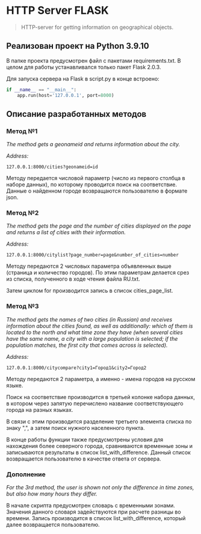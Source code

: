 # HTTP Server FLASK
>HTTP-server for getting information on geographical objects.
## Реализован проект на Python 3.9.10
В папке проекта предусмотрен файл с пакетами requirements.txt. В целом для работы устанавливался только пакет Flask 2.0.3.

Для запуска сервера на Flask в script.py в конце встроено:
```python
if __name__ == "__main__":
    app.run(host='127.0.0.1', port=8000)
```

## Описание разработанных методов
### Метод №1
_The method gets a geonameid and returns information about the city._

_Address:_ 
```web-idl
127.0.0.1:8000/cities?geonameid=id
```
Методу передается числовой параметр (число из первого столбца в наборе данных), по которому проводится поиск на соответствие. Данные о найденном городе возвращаются пользователю в формате json.

### Метод №2
_The method gets the page and the number of cities displayed on the page and returns a list of cities with their information._ 

_Address:_ 
```web-idl
127.0.0.1:8000/citylist?page_number=page&number_of_cities=number
```
Методу передаются 2 числовых параметра объявленных выше (страница и количество городов). По этим параметрам делается срез из списка, полученного в ходе чтения файла RU.txt.

Затем циклом for производится запись в список cities_page_list.

### Метод №3
_The method gets the names of two cities (in Russian) and receives information about the cities found, as well as additionally: which of them is located to the north and what time zone they have (when several cities have the same name, a city with a large population is selected; if the population matches, the first city that comes across is selected)._

_Address:_ 
```web-idl
127.0.0.1:8000/citycompare?city1=Город1&city2=Город2
```
Методу передаются 2 параметра, а именно - имена городов на русском языке. 

Поиск на соответствие производится в третьей колонке набора данных, в котором через запятую перечислено название соответствующего города на разных языках.

В связи с этим производится разделение третьего элемента списка по знаку ",", а затем поиск нужного населенного пункта.

В конце работы функции также предусмотрены условия для нахождения более северного города, сравниваются временные зоны и записываются результаты в список list_with_difference. Данный список возвращается пользователю в качестве ответа от сервера.

### Дополнение
_For the 3rd method, the user is shown not only the difference in time zones, but also how many hours they differ._

В начале скрипта предусмотрен словарь с временными зонами. Значения данного словаря задействуются при расчете разницы во времени. Запись производится в список list_with_difference, который далее возвращается пользователю.



